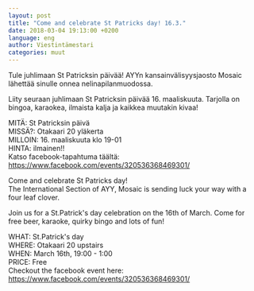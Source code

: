 ```yaml
---
layout: post
title: "Come and celebrate St Patricks day! 16.3."
date: 2018-03-04 19:13:00 +0200
language: eng
author: Viestintämestari
categories: muut
---
```

Tule juhlimaan St Patricksin päivää!
AYYn kansainvälisyysjaosto Mosaic lähettää sinulle onnea nelinapilanmuodossa.

Liity seuraan juhlimaan St Patricksin päivää 16. maaliskuuta. Tarjolla on bingoa, karaokea, ilmaista kalja ja kaikkea muutakin kivaa!

MITÄ: St Patricksin päivä<br>
MISSÄ?: Otakaari 20 yläkerta<br>
MILLOIN: 16. maaliskuuta klo 19-01<br>
HINTA: ilmainen!!<br>
Katso facebook-tapahtuma täältä: <https://www.facebook.com/events/320536368469301/>


Come and celebrate St Patricks day!<br>
The International Section of AYY, Mosaic is sending luck your way with a four leaf clover.

Join us for a St.Patrick's day celebration on the 16th of March. Come for free beer, karaoke, quirky bingo and lots of fun!

WHAT: St.Patrick's day<br>
WHERE: Otakaari 20 upstairs<br>
WHEN: March 16th, 19:00 - 1:00<br>
PRICE: Free<br>
Checkout the facebook event here: <https://www.facebook.com/events/320536368469301/>